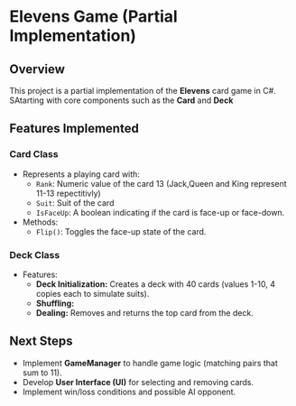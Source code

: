 # Elevens Game (Partial Implementation)

## Overview
This project is a partial implementation of the **Elevens** card game in C#. SAtarting with core components such as the **Card** and **Deck** 
## Features Implemented
### Card Class
- Represents a playing card with:
  - `Rank`: Numeric value of the card 13 (Jack,Queen and King represent 11-13 repectitivly)
  - `Suit`: Suit of the card 
  - `IsFaceUp`: A boolean indicating if the card is face-up or face-down.
- Methods:
  - `Flip()`: Toggles the face-up state of the card.

### Deck Class
- Features:
  - **Deck Initialization:** Creates a deck with 40 cards (values 1-10, 4 copies each to simulate suits).
  - **Shuffling:** 
  - **Dealing:** Removes and returns the top card from the deck.

## Next Steps
- Implement **GameManager** to handle game logic (matching pairs that sum to 11).
- Develop **User Interface (UI)** for selecting and removing cards.
- Implement win/loss conditions and possible AI opponent.


